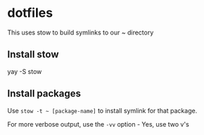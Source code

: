 # dotfiles

This uses stow to build symlinks to our ~ directory

## Install stow

yay -S stow

## Install packages

Use `stow -t ~ [package-name]` to install symlink for that package.

For more verbose output, use the `-vv` option - Yes, use two v's
